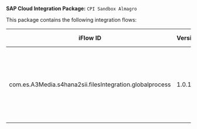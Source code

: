 **SAP Cloud Integration Package:** `CPI Sandbox Almagro`

This package contains the following integration flows:
<!-- IFLOW_TABLE_START -->
| iFlow ID      | Version | Sender        | Receiver      | Description                        | Details Link |
| ------------- | ------- | ------------- | ------------- | ---------------------------------- | ------------ |
| com.es.A3Media.s4hana2sii.filesIntegration.globalprocess | 1.0.14 | S4HANA | SII | This process moves files from A3Media's SFTP on-premise server to SERES' SFTP server. Files are processed sequentially by type (alta, baja, modificaci\u00F3n). | [View Details](com.es.A3Media.s4hana2sii.filesIntegration.globalprocess/1.0.14/readme.md) |
<!-- IFLOW_TABLE_END -->

